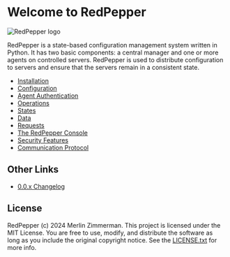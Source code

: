 # Welcome to RedPepper

![RedPepper logo](redpepper.png)

RedPepper is a state-based configuration management system written in Python.
It has two basic components: a central manager and one or more agents on controlled servers.
RedPepper is used to distribute configuration to servers and ensure that the servers remain in a consistent state.

- [Installation](installation.md)
- [Configuration](configuration.md)
- [Agent Authentication](authentication.md)
- [Operations](operations.md)
- [States](states.md)
- [Data](data.md)
- [Requests](requests.md)
- [The RedPepper Console](console.md)
- [Security Features](security-features.md)
- [Communication Protocol](protocol.md)

## Other Links

- [0.0.x Changelog](changelog-0.0.x.md)

## License

RedPepper (c) 2024 Merlin Zimmerman. This project is licensed under the MIT License.
You are free to use, modify, and distribute the software as long as you include the original copyright notice.
See the [LICENSE.txt](https://github.com/merlinz01/redpepper/LICENSE.txt) for more info.
